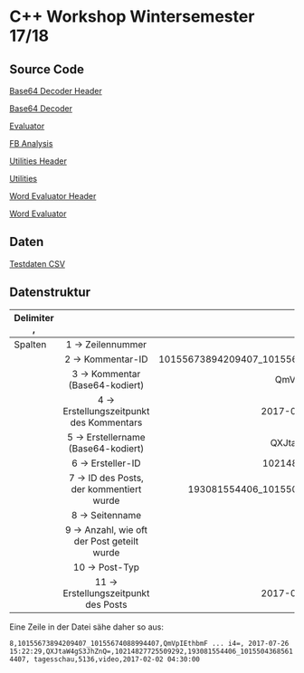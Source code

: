 # C++ Workshop Wintersemester 17/18
## Source Code
[Base64 Decoder Header](https://raw.githubusercontent.com/cppworkshop/cppworkshop.github.io/master/base64.hpp)

[Base64 Decoder](https://raw.githubusercontent.com/cppworkshop/cppworkshop.github.io/master/base64.cpp)

[Evaluator](https://raw.githubusercontent.com/cppworkshop/cppworkshop.github.io/master/evaluator.hpp)

[FB Analysis](https://raw.githubusercontent.com/cppworkshop/cppworkshop.github.io/master/fb_analysis.cpp)

[Utilities Header](https://raw.githubusercontent.com/cppworkshop/cppworkshop.github.io/master/util.hpp)

[Utilities](https://raw.githubusercontent.com/cppworkshop/cppworkshop.github.io/master/util.cpp)

[Word Evaluator Header](https://raw.githubusercontent.com/cppworkshop/cppworkshop.github.io/master/word_evaluator.hpp)

[Word Evaluator](https://raw.githubusercontent.com/cppworkshop/cppworkshop.github.io/master/word_evaluator.cpp)

## Daten
[Testdaten CSV](https://www.dropbox.com/s/giejwiyz60a8prb/wdata_extended.csv?dl=1)

## Datenstruktur

| Delimiter ,        |||
| ------------- |:-------------:| -----:|
| Spalten     | 1 → Zeilennummer | 6 |
|      | 2 → Kommentar-ID |   10155673894209407_10155674088994407 |
|  | 3 → Kommentar (Base64-kodiert)      |    QmVpIEthbmF ... i4= |
|  | 4 → Erstellungszeitpunkt des Kommentars     |    2017-07-26 15:22:29 |
|  | 5 → Erstellername (Base64-kodiert)     |    QXJtaW4gS3JhZnQ= |
|  | 6 → Ersteller-ID    |    10214827725509292 |
|  | 7 → ID des Posts, der kommentiert wurde    |    193081554406_10155043685614407 |
|  | 8 → Seitenname    |    tagesschau |
|  | 9 → Anzahl, wie oft der Post geteilt wurde    |    5136 |
|  | 10 → Post-Typ  |    video |
|  | 11 → Erstellungszeitpunkt des Posts    |    2017-02-02 04:30:00 |

Eine Zeile in der Datei sähe daher so aus:

`8,10155673894209407_10155674088994407,QmVpIEthbmF ... i4=,
2017-07-26 15:22:29,QXJtaW4gS3JhZnQ=,10214827725509292,193081554406_10155043685614407,
tagesschau,5136,video,2017-02-02 04:30:00`




